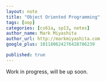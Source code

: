 ```yaml
---
layout: note
title: "Object Oriented Programming"
tags: [oop]
categories: [cs61a, sp13, notes]
author_name: Mark Miyashita
author_url: http://markmiyashita.com
google_plus: 101180624276428786239

published: true
---
```


Work in progress, will be up soon.

<pre>
  <code class="prettyprint">
  
  </code>
</pre>